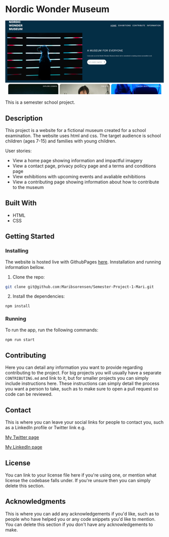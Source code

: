 # Nordic Wonder Museum

![image](assets/images/NordicWonderReadme.png)

This is a semester school project.

## Description

This project is a website for a fictional museum created for a school examination. The website uses html and css. The target audience is school children (ages 7-15) and families with young children. 

User stories:

- View a home page showing information and impactful imagery
- View a contact page, privacy policy page and a terms and conditions page
- View exhibitions with upcoming events and avaliable exhibitions
- View a contributing page showing information about how to contribute to the museum

## Built With

- HTML
- CSS

## Getting Started

### Installing

The website is hosted live with GithubPages [here](https://maribsorensen.github.io/Semester-Project-1-Mari/). Innstallation and running information bellow.

1. Clone the repo:

```bash
git clone git@github.com:Maribsorensen/Semester-Project-1-Mari.git
```

2. Install the dependencies:

```
npm install
```

### Running

To run the app, run the following commands:

```bash
npm run start
```

## Contributing

Here you can detail any information you want to provide regarding contributing to the project. For big projects you will usually have a separate `CONTRIBUTING.md` and link to it, but for smaller projects you can simply include instructions here. These instructions can simply detail the process you want a person to take, such as to make sure to open a pull request so code can be reviewed.

## Contact

This is where you can leave your social links for people to contact you, such as a LinkedIn profile or Twitter link e.g.

[My Twitter page](www.twitter.com)

[My LinkedIn page](www.linkedin.com)

## License

You can link to your license file here if you're using one, or mention what license the codebase falls under. If you're unsure then you can simply delete this section.

## Acknowledgments

This is where you can add any acknowledgements if you'd like, such as to people who have helped you or any code snippets you'd like to mention. You can delete this section if you don't have any acknowledgements to make.
